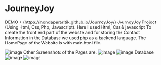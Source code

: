 # JourneyJoy
DEMO-> (https://mendapararitik.github.io/JourneyJoy/) JourneyJoy Project (Using Html, Css, Php, Javascript).
 Here I used Html, Css & javascript To create the front end part of the website and for storing the Contact Information in the Database we used php as a backend language.
The HomePage of the Website is with main.html file.

![image](https://github.com/mendapararitik/JourneyJoy/assets/136411698/9fd4e8ee-d7af-4a45-b34b-bf7376583e96)
Other Screenshots of the Pages are.
![image](https://github.com/mendapararitik/JourneyJoy/assets/136411698/844ac234-d347-43e0-9167-e62a33762d58)
![image](https://github.com/mendapararitik/JourneyJoy/assets/136411698/409d439a-1d8e-4003-99ae-b9774e134ae1)
Database 
![image](https://github.com/mendapararitik/JourneyJoy/assets/136411698/7b61b8a5-87c1-49fb-b115-ddd94b9571e8)
![image](https://github.com/mendapararitik/JourneyJoy/assets/136411698/ff47bc86-5ab3-4214-9836-202415c322f9)
